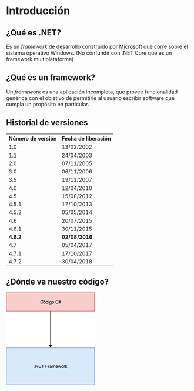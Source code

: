 # Introducción

## ¿Qué es .NET?

Es un _framework_ de desarrollo construído por Microsoft que corre sobre el sistema operativo Windows. (No confundir con .NET Core que es un framework multiplataforma)

## ¿Qué es un framework?

Un _framework_ es una aplicación incompleta, que provee funcionalidad genérica con el objetivo de permitirle al usuario escribir software que cumpla un propósito en particular.

## Historial de versiones

| Número de versión | Fecha de liberación |
| - | - |
| 1.0 | 13/02/2002 |
| 1.1 | 24/04/2003 |
| 2.0 | 07/11/2005 |
| 3.0 | 06/11/2006 |
| 3.5 | 19/11/2007 |
| 4.0 | 12/04/2010 |
| 4.5 | 15/08/2012 |
| 4.5.1 | 17/10/2013 |
| 4.5.2 | 05/05/2014 |
| 4.6 | 20/07/2015 |
| 4.6.1 | 30/11/2015 |
| **4.6.2** | **02/08/2016** |
| 4.7 | 05/04/2017 |
| 4.7.1 | 17/10/2017 |
| 4.7.2 | 30/04/2018 |

## ¿Dónde va nuestro código?

![Intro](../images/intro.png)
